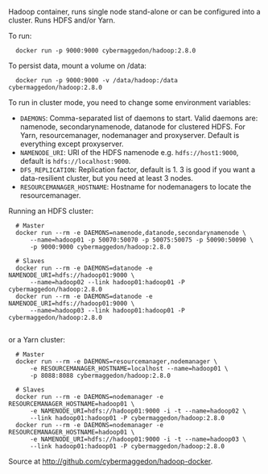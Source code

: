 
Hadoop container, runs single node stand-alone or can be configured into a
cluster.  Runs HDFS and/or Yarn.

To run:

```
  docker run -p 9000:9000 cybermaggedon/hadoop:2.8.0

```

To persist data, mount a volume on /data:

```
  docker run -p 9000:9000 -v /data/hadoop:/data cybermaggedon/hadoop:2.8.0

```

To run in cluster mode, you need to change some environment variables:

- ```DAEMONS```: Comma-separated list of daemons to start.  Valid daemons are:
  namenode, secondarynamenode, datanode for clustered HDFS.  For Yarn,
  resourcemanager, nodemanager and proxyserver.  Default is everything
  except proxyserver.
- ```NAMENODE_URI```: URI of the HDFS namenode e.g. ```hdfs://host1:9000```,
  default is ```hdfs://localhost:9000```.
- ```DFS_REPLICATION```: Replication factor, default is 1.  3 is good if you
  want a data-resilient cluster, but you need at least 3 nodes.
- ```RESOURCEMANAGER_HOSTNAME```: Hostname for nodemanagers to locate the
  resourcemanager.

Running an HDFS cluster:

```
  # Master
  docker run --rm -e DAEMONS=namenode,datanode,secondarynamenode \
      --name=hadoop01 -p 50070:50070 -p 50075:50075 -p 50090:50090 \
      -p 9000:9000 cybermaggedon/hadoop:2.8.0

  # Slaves
  docker run --rm -e DAEMONS=datanode -e NAMENODE_URI=hdfs://hadoop01:9000 \
      --name=hadoop02 --link hadoop01:hadoop01 -P cybermaggedon/hadoop:2.8.0
  docker run --rm -e DAEMONS=datanode -e NAMENODE_URI=hdfs://hadoop01:9000 \
      --name=hadoop03 --link hadoop01:hadoop01 -P cybermaggedon/hadoop:2.8.0
      
```

or a Yarn cluster:

```
  # Master
  docker run --rm -e DAEMONS=resourcemanager,nodemanager \
      -e RESOURCEMANAGER_HOSTNAME=localhost --name=hadoop01 \
      -p 8088:8088 cybermaggedon/hadoop:2.8.0

  # Slaves
  docker run --rm -e DAEMONS=nodemanager -e RESOURCEMANAGER_HOSTNAME=hadoop01 \
      -e NAMENODE_URI=hdfs://hadoop01:9000 -i -t --name=hadoop02 \
      --link hadoop01:hadoop01 -P cybermaggedon/hadoop:2.8.0
  docker run --rm -e DAEMONS=nodemanager -e RESOURCEMANAGER_HOSTNAME=hadoop01 \
      -e NAMENODE_URI=hdfs://hadoop01:9000 -i -t --name=hadoop03 \
      --link hadoop01:hadoop01 -P cybermaggedon/hadoop:2.8.0

```

Source at <http://github.com/cybermaggedon/hadoop-docker>.


